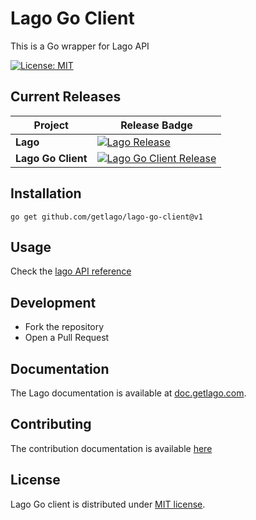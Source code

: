# Lago Go Client

This is a Go wrapper for Lago API

[![License: MIT](https://img.shields.io/badge/License-MIT-blue.svg)](https://spdx.org/licenses/MIT.html)

## Current Releases

| Project            | Release Badge                                                                                       |
|--------------------|-----------------------------------------------------------------------------------------------------|
| **Lago**           | [![Lago Release](https://img.shields.io/github/v/release/getlago/lago)](https://github.com/getlago/lago/releases) |
| **Lago Go Client**     | [![Lago Go Client Release](https://img.shields.io/github/v/release/getlago/lago-go-client)](https://github.com/getlago/lago-go-client/releases) |

## Installation

```shell
go get github.com/getlago/lago-go-client@v1
```

## Usage

Check the [lago API reference](https://doc.getlago.com/docs/api/intro)

## Development

- Fork the repository
- Open a Pull Request

## Documentation

The Lago documentation is available at [doc.getlago.com](https://doc.getlago.com/docs/api/intro).

## Contributing

The contribution documentation is available [here](https://github.com/getlago/lago-go-client/blob/main/CONTRIBUTING.md)

## License

Lago Go client is distributed under [MIT license](LICENSE).
